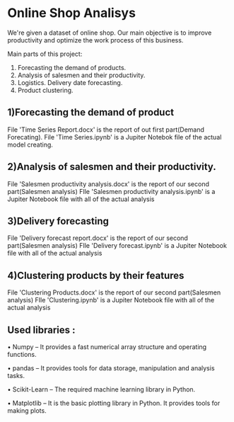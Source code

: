 # Online Shop Analisys
We're given a dataset of online shop. Our main objective is to improve productivity and optimize the work process of this business.

Main parts of this project:

1) Forecasting the demand of products.
2) Analysis of salesmen and their productivity.
3) Logistics. Delivery date forecasting.
4) Product clustering.

## 1)Forecasting the demand of product
File 'Time Series Report.docx' is the report of out first part(Demand Forecating). 
File 'Time Series.ipynb' is a Jupiter Notebok file of the actual model creating.

## 2)Analysis of salesmen and their productivity.
File 'Salesmen productivity analysis.docx' is the report of our second part(Salesmen analysis)
FIle 'Salesmen productivity analysis.ipynb' is a Jupiter Notebook file with all of the actual analysis

## 3)Delivery forecasting
File 'Delivery forecast report.docx' is the report of our second part(Salesmen analysis)
FIle 'Delivery forecast.ipynb' is a Jupiter Notebook file with all of the actual analysis

## 4)Clustering products by their features
File 'Clustering Products.docx' is the report of our second part(Salesmen analysis)
FIle 'Clustering.ipynb' is a Jupiter Notebook file with all of the actual analysis

## Used libraries :
• Numpy – It provides a fast numerical array structure and operating functions.

• pandas – It provides tools for data storage, manipulation and analysis tasks.

• Scikit-Learn – The required machine learning library in Python.

• Matplotlib – It is the basic plotting library in Python. It provides tools for making plots.
